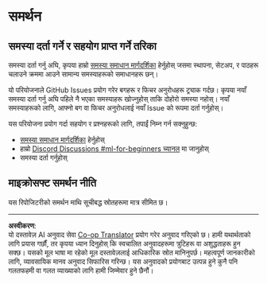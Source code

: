<!--
CO_OP_TRANSLATOR_METADATA:
{
  "original_hash": "09623d7343ff1c26ff4f198c1b2d3176",
  "translation_date": "2025-10-03T11:53:11+00:00",
  "source_file": "SUPPORT.md",
  "language_code": "ne"
}
-->
# समर्थन
## समस्या दर्ता गर्ने र सहयोग प्राप्त गर्ने तरिका  

समस्या दर्ता गर्नु अघि, कृपया हाम्रो [समस्या समाधान मार्गदर्शिका](TROUBLESHOOTING.md) हेर्नुहोस् जसमा स्थापना, सेटअप, र पाठहरू चलाउने क्रममा आउने सामान्य समस्याहरूको समाधानहरू छन्।

यो परियोजनाले GitHub Issues प्रयोग गरेर बगहरू र फिचर अनुरोधहरू ट्र्याक गर्दछ। कृपया नयाँ समस्या दर्ता गर्नु अघि पहिले नै भएका समस्याहरू खोज्नुहोस् ताकि दोहोरो समस्या नहोस्। नयाँ समस्याहरूको लागि, आफ्नो बग वा फिचर अनुरोधलाई नयाँ Issue को रूपमा दर्ता गर्नुहोस्।

यस परियोजना प्रयोग गर्दा सहयोग र प्रश्नहरूको लागि, तपाईं निम्न गर्न सक्नुहुन्छ:
- [समस्या समाधान मार्गदर्शिका](TROUBLESHOOTING.md) हेर्नुहोस्
- हाम्रो [Discord Discussions #ml-for-beginners च्यानल](https://aka.ms/foundry/discord) मा जानुहोस्
- समस्या दर्ता गर्नुहोस्

## माइक्रोसफ्ट समर्थन नीति  

यस रिपोजिटरीको समर्थन माथि सूचीबद्ध स्रोतहरूमा मात्र सीमित छ।

---

**अस्वीकरण**:  
यो दस्तावेज़ AI अनुवाद सेवा [Co-op Translator](https://github.com/Azure/co-op-translator) प्रयोग गरेर अनुवाद गरिएको छ। हामी यथार्थताको लागि प्रयास गर्छौं, तर कृपया ध्यान दिनुहोस् कि स्वचालित अनुवादहरूमा त्रुटिहरू वा अशुद्धताहरू हुन सक्छ। यसको मूल भाषा मा रहेको मूल दस्तावेज़लाई आधिकारिक स्रोत मानिनुपर्छ। महत्वपूर्ण जानकारीको लागि, व्यावसायिक मानव अनुवाद सिफारिस गरिन्छ। यस अनुवादको प्रयोगबाट उत्पन्न हुने कुनै पनि गलतफहमी वा गलत व्याख्याको लागि हामी जिम्मेवार हुने छैनौं।